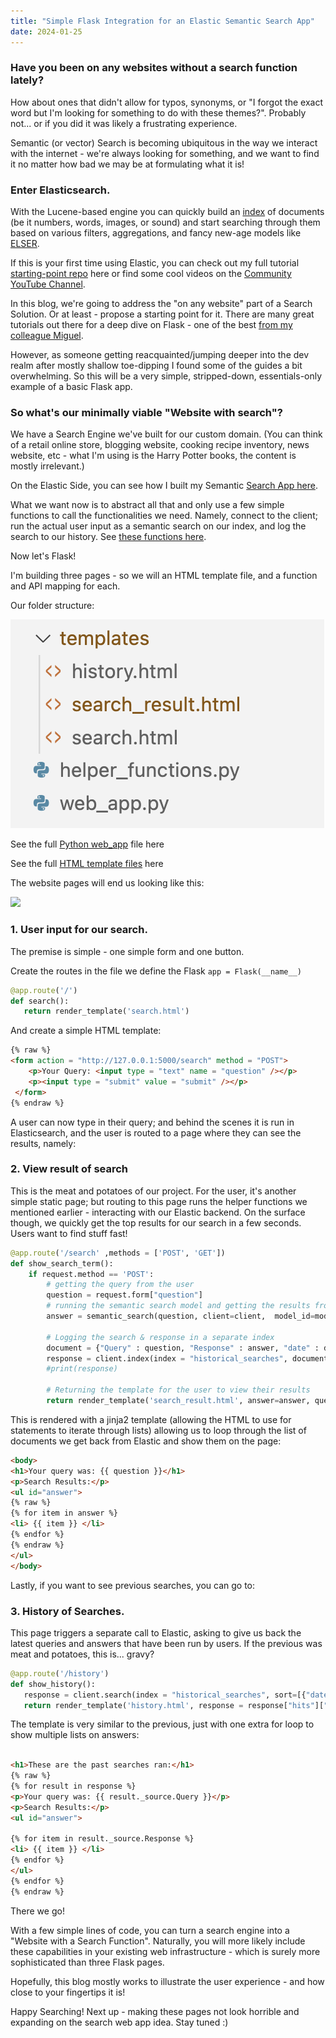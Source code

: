 ```yaml
---
title: "Simple Flask Integration for an Elastic Semantic Search App"
date: 2024-01-25
---
```


### Have you been on any websites without a search function lately? 
How about ones that didn't allow for typos, synonyms, or "I forgot the exact word but I'm looking for something to do with these themes?". Probably not... or if you did it was likely a frustrating experience. 

Semantic (or vector) Search is becoming ubiquitous in the way we interact with the internet - we're always looking for something, and we want to find it no matter how bad we may be at formulating what it is!

### Enter Elasticsearch.
 
With the Lucene-based engine you can quickly build an [index](https://www.elastic.co/guide/en/elasticsearch/reference/current/documents-indices.html) of documents (be it numbers, words, images, or sound) and start searching through them based on various filters, aggregations, and fancy new-age models like [ELSER](https://www.elastic.co/guide/en/machine-learning/current/ml-nlp-elser.html). 

If this is your first time using Elastic, you can check out my full tutorial [starting-point repo](https://github.com/iuliaferoli/harry-potter-search) here or find some cool videos on the [Community YouTube Channel](https://www.youtube.com/@OfficialElasticCommunity). 

In this blog, we're going to address the "on any website" part of a Search Solution. Or at least - propose a starting point for it. There are many great tutorials out there for a deep dive on Flask - one of the best [from my colleague Miguel](https://blog.miguelgrinberg.com/post/the-flask-mega-tutorial-part-i-hello-world). 

However, as someone getting reacquainted/jumping deeper into the dev realm after mostly shallow toe-dipping I found some of the guides a bit overwhelming. So this will be a very simple, stripped-down, essentials-only example of a basic Flask app. 

### So what's our minimally viable "Website with search"?
We have a Search Engine we've built for our custom domain. (You can think of a retail online store, blogging website, cooking recipe inventory, news website, etc - what I'm using is the Harry Potter books, the content is mostly irrelevant.)

On the Elastic Side, you can see how I built my Semantic [Search App here](https://github.com/iuliaferoli/harry-potter-search?tab=readme-ov-file#harry-potter-movie-dialoogue-index--intro-to-elasticsearch-python-client). 

What we want now is to abstract all that and only use a few simple functions to call the functionalities we need. Namely, connect to the client; run the actual user input as a semantic search on our index, and log the search to our history. See [these functions here](https://github.com/iuliaferoli/harry-potter-search/blob/main/helper_functions.py).

Now let's Flask!

I'm building three pages - so we will an HTML template file, and a function and API mapping for each.

Our folder structure:

![](/docs/assets/folder-structure.png) 

See the full [Python web_app](https://github.com/iuliaferoli/harry-potter-search/blob/main/web_app.py) file here

See the full [HTML template files](https://github.com/iuliaferoli/harry-potter-search/tree/main/templates) here

The website pages will end us looking like this:

![](/docs/assets/img/web-app.jpeg)



### 1. User input for our search.

The premise is simple - one simple form and one button. 

Create the routes in the file we define the Flask ```app = Flask(__name__)```

```python
@app.route('/')
def search():
   return render_template('search.html')
```

And create a simple HTML template:

```html
{% raw %}
<form action = "http://127.0.0.1:5000/search" method = "POST">
    <p>Your Query: <input type = "text" name = "question" /></p>
    <p><input type = "submit" value = "submit" /></p>
 </form>
{% endraw %}
```

A user can now type in their query; and behind the scenes it is run in Elasticsearch, and the user is routed to a page where they can see the results, namely: 

### 2. View result of search

This is the meat and potatoes of our project. For the user, it's another simple static page; but routing to this page runs the helper functions we mentioned earlier - interacting with our Elastic backend. 
On the surface though, we quickly get the top results for our search in a few seconds. Users want to find stuff fast! 


```python
@app.route('/search' ,methods = ['POST', 'GET'])
def show_search_term():
    if request.method == 'POST':
        # getting the query from the user
        question = request.form["question"]
        # running the semantic search model and getting the results from Elasticsearch
        answer = semantic_search(question, client=client,  model_id=model_id, index=index)
       
        # Logging the search & response in a separate index
        document = {"Query" : question, "Response" : answer, "date" : datetime.now()}
        response = client.index(index = "historical_searches", document = document)
        #print(response)

        # Returning the template for the user to view their results
        return render_template('search_result.html', answer=answer, question =question)
```

This is rendered with a jinja2 template (allowing the HTML to use for statements to iterate through lists) allowing us to loop through the list of documents we get back from Elastic and show them on the page:

```html
<body>
<h1>Your query was: {{ question }}</h1>
<p>Search Results:</p>
<ul id="answer">
{% raw %}
{% for item in answer %}
<li> {{ item }} </li>
{% endfor %}
{% endraw %}
</ul>
</body>

```

Lastly, if you want to see previous searches, you can go to:

### 3. History of Searches.

This page triggers a separate call to Elastic, asking to give us back the latest queries and answers that have been run by users. If the previous was meat and potatoes, this is... gravy?

```python
@app.route('/history')
def show_history():
   response = client.search(index = "historical_searches", sort=[{"date" : {"order": "desc"}}])
   return render_template('history.html', response = response["hits"]["hits"])
```

The template is very similar to the previous, just with one extra for loop to show multiple lists on answers:

```html

<h1>These are the past searches ran:</h1>
{% raw %}
{% for result in response %}
<p>Your query was: {{ result._source.Query }}</p>
<p>Search Results:</p>
<ul id="answer">

{% for item in result._source.Response %}
<li> {{ item }} </li>
{% endfor %}
</ul>
{% endfor %}
{% endraw %}
```

There we go!

With a few simple lines of code, you can turn a search engine into a "Website with a Search Function". Naturally, you will more likely include these capabilities in your existing web infrastructure - which is surely more sophisticated than three Flask pages. 

Hopefully, this blog mostly works to illustrate the user experience - and how close to your fingertips it is!

Happy Searching! 
Next up - making these pages not look horrible and expanding on the search web app idea. Stay tuned :) 





